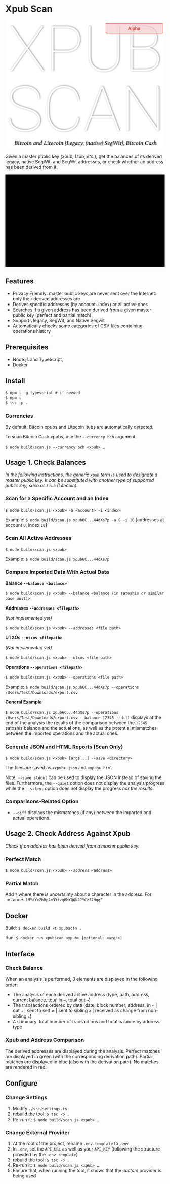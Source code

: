 # Xpub Scan

![XPUB](./doc/logo_alpha.png)

Given a master public key (xpub, Ltub, *etc.*), get the balances of its derived legacy, native SegWit, and SegWit addresses, or check whether an address has been derived from it.

![Example](./doc/demo_balance.gif)

## Features

* Privacy Friendly: master public keys are never sent over the Internet: only their derived addresses are 
* Derives specific addresses (by account+index) or all active ones
* Searches if a given address has been derived from a given master public key (perfect and partial match)
* Supports legacy, SegWit, and Native Segwit
* Automatically checks some categories of CSV files containing operations history

## Prerequisites

- Node.js and TypeScript,
- Docker

## Install

```
$ npm i -g typescript # if needed
$ npm i
$ tsc -p .
```

### Currencies

By default, Bitcoin xpubs and Litecoin ltubs are automatically detected.

To scan Bitcoin Cash xpubs, use the `--currency bch` argument:

`$ node build/scan.js --currency bch <xpub> …`

## Usage 1. Check Balances

*In the following instructions, the generic `xpub` term is used to designate a master public key. It can be substituted with another type of supported public key, such as `Ltub` (Litecoin).*

### Scan for a Specific Account and an Index

`$ node build/scan.js <xpub> -a <account> -i <index>`

Example: 
`$ node build/scan.js xpub6C...44dXs7p -a 0 -i 10` [addresses at account `0`, index `10`]

### Scan All Active Addresses

`$ node build/scan.js <xpub>`

Example: 
`$ node build/scan.js xpub6C...44dXs7p`

### Compare Imported Data With Actual Data

**Balance `--balance <balance>`**

`$ node build/scan.js <xpub> --balance <balance (in satoshis or similar base unit)>`

**Addresses `--addresses <filepath>`**

*(Not implemented yet)*

`$ node build/scan.js <xpub> --addresses <file path>`

**UTXOs `--utxos <filepath>`**

*(Not implemented yet)*

`$ node build/scan.js <xpub> --utxos <file path>`

**Operations `--operations <filepath>`**

`$ node build/scan.js <xpub> --operations <file path>`

Example:
`$ node build/scan.js xpub6C...44dXs7p --operations /Users/Test/Downloads/export.csv`

**General Example**

`$ node build/scan.js xpub6C...44dXs7p --operations /Users/Test/Downloads/export.csv --balance 12345 --diff` displays at the end of the analysis the results of the comparison between the `12345` satoshis balance and the actual one, as well as the potential mismatches between the imported operations and the actual ones.

### Generate JSON and HTML Reports (Scan Only)

`$ node build/scan.js <xpub> [args...] --save <directory>`

The files are saved as `<xpub>.json` and `<xpub>.html`.

Note: `--save stdout` can be used to display the JSON instead of saving the files. Furthermore, the `--quiet` option does not display the analysis progress while the `--silent` option does not display the progress _nor the results_.

### Comparisons-Related Option

- `--diff` displays the mismatches (if any) between the imported and actual operations.

## Usage 2. Check Address Against Xpub

*Check if an address has been derived from a master public key.*

### Perfect Match

`$ node build/scan.js <xpub> --address <address>`

### Partial Match

Add `?` where there is uncertainty about a character in the address. For instance: `1MYaYeZhDp?m3YtvqBMXQQN??YCz?7NqgF`

## Docker

Build: `$ docker build -t xpubscan .`

Run: `$ docker run xpubscan <xpub> [optional: <args>]`

## Interface

### Check Balance
When an analysis is performed, 3 elements are displayed in the following order:
* The analysis of each derived active address (type, path, address, current balance, total in `←`, total out `→`)
* The transactions ordered by date (date, block number, address, in `←` | out `→` | sent to self `⮂` | sent to sibling `↺` | received as change from non-sibling `c`)
* A summary: total number of transactions and total balance by address type

### Xpub and Address Comparison
The derived addresses are displayed during the analysis. Perfect matches are displayed in green (with the corresponding derivation path). Partial matches are displayed in blue (also with the derivation path). No matches are rendered in red.

## Configure

### Change Settings

1. Modify `./src/settings.ts`
2. rebuild the tool: `$ tsc -p .`
3. Re-run it: `$ node build/scan.js <xpub> …`

### Change External Provider

1. At the root of the project, rename `.env.template` to `.env`
2. In `.env`, set the `API_URL` as well as your `API_KEY` (following the structure provided by the `.env.template`)
3. rebuild the tool: `$ tsc -p .`
4. Re-run it: `$ node build/scan.js <xpub> …`
5. Ensure that, when running the tool, it shows that the *custom* provider is being used
